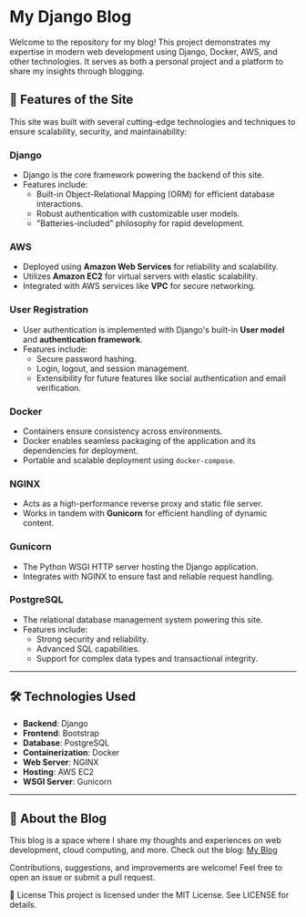 # My Django Blog

Welcome to the repository for my blog! This project demonstrates my expertise in modern web development using Django, Docker, AWS, and other technologies. It serves as both a personal project and a platform to share my insights through blogging.

## 🚀 Features of the Site

This site was built with several cutting-edge technologies and techniques to ensure scalability, security, and maintainability:

### Django
- Django is the core framework powering the backend of this site.
- Features include:
  - Built-in Object-Relational Mapping (ORM) for efficient database interactions.
  - Robust authentication with customizable user models.
  - "Batteries-included" philosophy for rapid development.

### AWS
- Deployed using **Amazon Web Services** for reliability and scalability.
- Utilizes **Amazon EC2** for virtual servers with elastic scalability.
- Integrated with AWS services like **VPC** for secure networking.

### User Registration
- User authentication is implemented with Django's built-in **User model** and **authentication framework**.
- Features include:
  - Secure password hashing.
  - Login, logout, and session management.
  - Extensibility for future features like social authentication and email verification.

### Docker
- Containers ensure consistency across environments.
- Docker enables seamless packaging of the application and its dependencies for deployment.
- Portable and scalable deployment using `docker-compose`.

### NGINX
- Acts as a high-performance reverse proxy and static file server.
- Works in tandem with **Gunicorn** for efficient handling of dynamic content.

### Gunicorn
- The Python WSGI HTTP server hosting the Django application.
- Integrates with NGINX to ensure fast and reliable request handling.

### PostgreSQL
- The relational database management system powering this site.
- Features include:
  - Strong security and reliability.
  - Advanced SQL capabilities.
  - Support for complex data types and transactional integrity.

---

## 🛠 Technologies Used

- **Backend**: Django
- **Frontend**: Bootstrap
- **Database**: PostgreSQL
- **Containerization**: Docker
- **Web Server**: NGINX
- **Hosting**: AWS EC2
- **WSGI Server**: Gunicorn

---

## 📘 About the Blog

This blog is a space where I share my thoughts and experiences on web development, cloud computing, and more. 
Check out the blog: [My Blog](#)

Contributions, suggestions, and improvements are welcome! Feel free to open an issue or submit a pull request.

📝 License
This project is licensed under the MIT License. See LICENSE for details.

